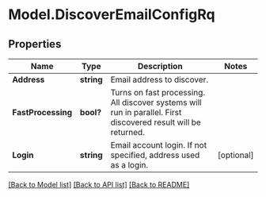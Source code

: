 # Model.DiscoverEmailConfigRq
## Properties
Name | Type | Description | Notes
------------ | ------------- | ------------- | -------------
**Address** | **string** | Email address to discover.              | 
**FastProcessing** | **bool?** | Turns on fast processing. All discover systems will run in parallel. First discovered result will be returned.              | 
**Login** | **string** | Email account login. If not specified, address used as a login.              | [optional] 



[[Back to Model list]](README.md#documentation-for-models) [[Back to API list]](README.md#documentation-for-api-endpoints) [[Back to README]](README.md)


